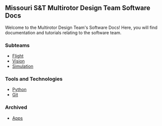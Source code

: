 ## Missouri S&T Multirotor Design Team Software Docs

Welcome to the Multirotor Design Team's Software Docs! Here, you will find documentation and tutorials relating to the software team.

### Subteams

- [Flight]()
- [Vision](https://missourimrr.github.io/docs/vision/)
- [Simulation]()

### Tools and Technologies

- [Python]()
- [Git]()

### Archived

- [Apps]()
